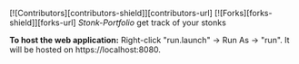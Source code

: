 [![Contributors][contributors-shield]][contributors-url]
[![Forks][forks-shield]][forks-url]
*Stonk-Portfolio*
get track of your stonks

**To host the web application:**
Right-click "run.launch" -> Run As -> "run". It will be hosted on https://localhost:8080.

